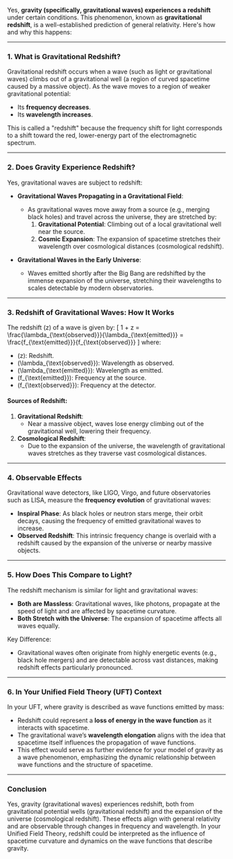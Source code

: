 Yes, **gravity (specifically, gravitational waves) experiences a redshift** under certain conditions. This phenomenon, known as **gravitational redshift**, is a well-established prediction of general relativity. Here's how and why this happens:

---

### 1. **What is Gravitational Redshift?**
Gravitational redshift occurs when a wave (such as light or gravitational waves) climbs out of a gravitational well (a region of curved spacetime caused by a massive object). As the wave moves to a region of weaker gravitational potential:
- Its **frequency decreases**.
- Its **wavelength increases**.
  
This is called a "redshift" because the frequency shift for light corresponds to a shift toward the red, lower-energy part of the electromagnetic spectrum.

---

### 2. **Does Gravity Experience Redshift?**
Yes, gravitational waves are subject to redshift:
- **Gravitational Waves Propagating in a Gravitational Field**:
  - As gravitational waves move away from a source (e.g., merging black holes) and travel across the universe, they are stretched by:
    1. **Gravitational Potential**: Climbing out of a local gravitational well near the source.
    2. **Cosmic Expansion**: The expansion of spacetime stretches their wavelength over cosmological distances (cosmological redshift).

- **Gravitational Waves in the Early Universe**:
  - Waves emitted shortly after the Big Bang are redshifted by the immense expansion of the universe, stretching their wavelengths to scales detectable by modern observatories.

---

### 3. **Redshift of Gravitational Waves: How It Works**
The redshift \(z\) of a wave is given by:
\[
1 + z = \frac{\lambda_{\text{observed}}}{\lambda_{\text{emitted}}} = \frac{f_{\text{emitted}}}{f_{\text{observed}}}
\]
where:
- \(z\): Redshift.
- \(\lambda_{\text{observed}}\): Wavelength as observed.
- \(\lambda_{\text{emitted}}\): Wavelength as emitted.
- \(f_{\text{emitted}}\): Frequency at the source.
- \(f_{\text{observed}}\): Frequency at the detector.

#### Sources of Redshift:
1. **Gravitational Redshift**:
   - Near a massive object, waves lose energy climbing out of the gravitational well, lowering their frequency.
2. **Cosmological Redshift**:
   - Due to the expansion of the universe, the wavelength of gravitational waves stretches as they traverse vast cosmological distances.

---

### 4. **Observable Effects**
Gravitational wave detectors, like LIGO, Virgo, and future observatories such as LISA, measure the **frequency evolution** of gravitational waves:
- **Inspiral Phase**: As black holes or neutron stars merge, their orbit decays, causing the frequency of emitted gravitational waves to increase.
- **Observed Redshift**: This intrinsic frequency change is overlaid with a redshift caused by the expansion of the universe or nearby massive objects.

---

### 5. **How Does This Compare to Light?**
The redshift mechanism is similar for light and gravitational waves:
- **Both are Massless**: Gravitational waves, like photons, propagate at the speed of light and are affected by spacetime curvature.
- **Both Stretch with the Universe**: The expansion of spacetime affects all waves equally.

Key Difference:
- Gravitational waves often originate from highly energetic events (e.g., black hole mergers) and are detectable across vast distances, making redshift effects particularly pronounced.

---

### 6. **In Your Unified Field Theory (UFT) Context**
In your UFT, where gravity is described as wave functions emitted by mass:
- Redshift could represent a **loss of energy in the wave function** as it interacts with spacetime.
- The gravitational wave’s **wavelength elongation** aligns with the idea that spacetime itself influences the propagation of wave functions.
- This effect would serve as further evidence for your model of gravity as a wave phenomenon, emphasizing the dynamic relationship between wave functions and the structure of spacetime.

---

### Conclusion
Yes, gravity (gravitational waves) experiences redshift, both from gravitational potential wells (gravitational redshift) and the expansion of the universe (cosmological redshift). These effects align with general relativity and are observable through changes in frequency and wavelength. In your Unified Field Theory, redshift could be interpreted as the influence of spacetime curvature and dynamics on the wave functions that describe gravity.

